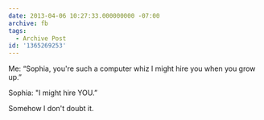 ```yaml
---
date: 2013-04-06 10:27:33.000000000 -07:00
archive: fb
tags: 
  - Archive Post
id: '1365269253'
---
```


Me: “Sophia, you're such a computer whiz I might hire you when you grow up.”

Sophia: "I might hire YOU.”

Somehow I don't doubt it.
